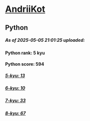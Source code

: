 # [AndriiKot](https://www.codewars.com/users/AndriiKot) 
## Python

##### As of 2025-05-05 21:01:25 uploaded:

#### Python rank: 5 kyu

#### Python score: 594

##### [5-kyu: 13](https://github.com/AndriiKot/Python__CodeWars/tree/main/kyu-5)

##### [6-kyu: 10](https://github.com/AndriiKot/Python__CodeWars/tree/main/kyu-6)

##### [7-kyu: 33](https://github.com/AndriiKot/Python__CodeWars/tree/main/kyu-7)

##### [8-kyu: 67](https://github.com/AndriiKot/Python__CodeWars/tree/main/kyu-8)

